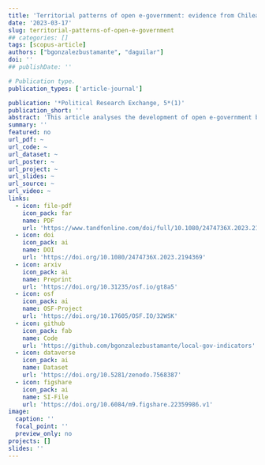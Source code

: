 ```yaml
---
title: 'Territorial patterns of open e-government: evidence from Chilean municipalities'
date: '2023-03-17'
slug: territorial-patterns-of-open-e-government
## categories: []
tags: [scopus-article]
authors: ["bgonzalezbustamante", "daguilar"]
doi: ''
## publishDate: ''

# Publication type.
publication_types: ['article-journal']

publication: '*Political Research Exchange, 5*(1)'
publication_short: ''
abstract: 'This article analyses the development of open e-government between 2019 and 2021 in Chile’s 345 municipalities. We aggregated an e-government index (EGi) to measure the provision of local digital services for citizens. We then combined this with indicators of transparency and access to public information to create an open e-government index (OEGi). Our empirical strategy is based on geospatial econometric analysis in two stages: first, we describe and georeference our index, estimating the level of spatial autocorrelation and then fit different econometric models to measure the impact of the degree of Internet use, socioeconomic dynamism and management capacity on the municipalities’ development of open e-government. Our main findings indicate that monetary poverty has a negative effect on the index, while the municipal government’s budget has a positive effect.'
summary: ''
featured: no
url_pdf: ~
url_code: ~
url_dataset: ~
url_poster: ~
url_project: ~
url_slides: ~
url_source: ~
url_video: ~
links:
  - icon: file-pdf
    icon_pack: far
    name: PDF
    url: 'https://www.tandfonline.com/doi/full/10.1080/2474736X.2023.2194369'
  - icon: doi
    icon_pack: ai
    name: DOI
    url: 'https://doi.org/10.1080/2474736X.2023.2194369'
  - icon: arxiv
    icon_pack: ai
    name: Preprint
    url: 'https://doi.org/10.31235/osf.io/gt8a5'
  - icon: osf
    icon_pack: ai
    name: OSF-Project
    url: 'https://doi.org/10.17605/OSF.IO/32WSK'
  - icon: github
    icon_pack: fab
    name: Code
    url: 'https://github.com/bgonzalezbustamante/local-gov-indicators'
  - icon: dataverse
    icon_pack: ai
    name: Dataset
    url: 'https://doi.org/10.5281/zenodo.7568387'
  - icon: figshare
    icon_pack: ai
    name: SI-File
    url: 'https://doi.org/10.6084/m9.figshare.22359986.v1'
image:
  caption: ''
  focal_point: ''
  preview_only: no
projects: []
slides: ''
---
```

